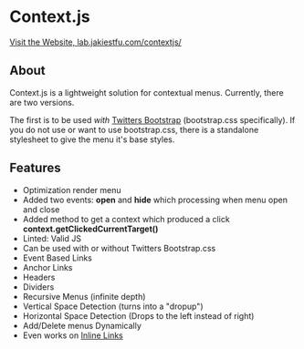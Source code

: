 # Context.js

<a href="http://lab.jakiestfu.com/contextjs/" target="_blank">Visit the Website, lab.jakiestfu.com/contextjs/</a>


## About

Context.js is a lightweight solution for contextual menus. Currently, there are two versions.

The first is to be used <i>with</i> <a href="http://twitter.github.com/bootstrap/" target="_blank">Twitters Bootstrap</a> (bootstrap.css specifically). If you do not use or want to use bootstrap.css, there is a standalone stylesheet to give the menu it's base styles.


## Features

<ul>
    <li>Optimization render menu</li>
    <li>Added two events: <b>open</b> and <b>hide</b> which processing when menu open and close</li>
    <li>Added method to get a context which produced a click <b>context.getClickedCurrentTarget()</b></li>
	<li>Linted: Valid JS</li>
	<li>Can be used with or without Twitters Bootstrap.css</li>
	<li>Event Based Links</li>
	<li>Anchor Links</li>
	<li>Headers</li>
	<li>Dividers</li>
	<li>Recursive Menus (infinite depth)</li>
	<li>Vertical Space Detection (turns into a "dropup")</li>
	<li>Horizontal Space Detection (Drops to the left instead of right)</li>
	<li>Add/Delete menus Dynamically</li>
	<li>Even works on <a href="http://google.com" class="inline-menu">Inline Links</a></li>
</ul>
